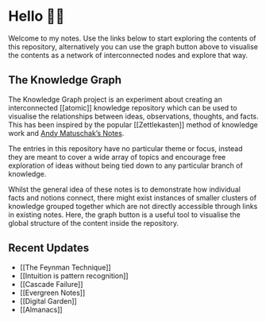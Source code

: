 # Hello 👋🏻
Welcome to my notes. Use the links below to start exploring the contents of this repository, alternatively you can use the graph button above to visualise the contents as a network of interconnected nodes and explore that way.

## The Knowledge Graph
The Knowledge Graph project is an experiment about creating an interconnected [[atomic]] knowledge repository which can be used to visualise the relationships between ideas, observations, thoughts, and facts. This has been inspired by the popular [[Zettlekasten]] method of knowledge work and [Andy Matuschak’s Notes](https://notes.andymatuschak.org/About_these_notes).

The entries in this repository have no particular theme or focus, instead they are meant to cover a wide array of topics and encourage free exploration of ideas without being tied down to any particular branch of knowledge.

Whilst the general idea of these notes is to demonstrate how individual facts and notions connect, there might exist instances of smaller clusters of knowledge grouped together which are not directly accessible through links in existing notes. Here, the graph button is a useful tool to visualise the global structure of the content inside the repository.

## Recent Updates
 - [[The Feynman Technique]]
 - [[Intuition is pattern recognition]]
 - [[Cascade Failure]]
 - [[Evergreen Notes]]
 - [[Digital Garden]]
 - [[Almanacs]]
